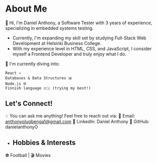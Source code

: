 # About Me

👋 Hi, I'm Daniel Anthony, a Software Tester with 3 years of experience, specializing in embedded systems testing.

- Currently, I'm expanding my skill set by studying Full-Stack Web Development at Helsinki Business College. 
- With my experience level in HTML, CSS, and JavaScript, I consider myself a Frontend Developer and truly enjoy what I do.

🚀 I'm currently diving into:

    React ⚛️
    Databases & Data Structures 📊
    Node.js 🌐
    Finnish language 🇫🇮 (trying my best!)

## Let's Connect!

💡 You can ask me anything! Feel free to reach out via:
📧 Email: anthonyolugbenga1@gmail.com
🔗 LinkedIn: Daniel Anthony
🐙 GitHub: danielanthonyO

- ## Hobbies & Interests

⚽ Football | 🎬 Movies
